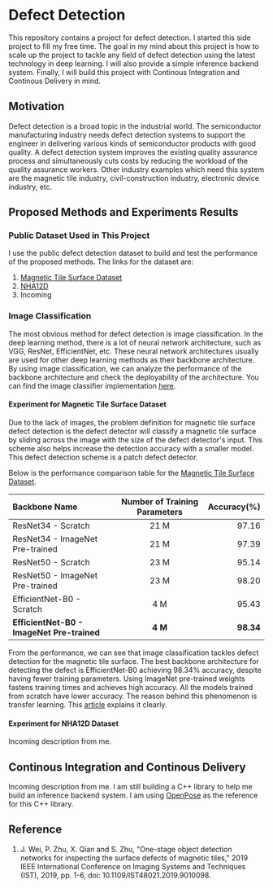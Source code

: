 # Defect Detection
This repository contains a project for defect detection. I started this side project to fill my free time. The goal in my mind about this project is how to scale up the project to tackle any field of defect detection using the latest technology in deep learning. I will also provide a simple inference backend system. Finally, I will build this project with Continous Integration and Continous Delivery in mind.

## Motivation
Defect detection is a broad topic in the industrial world. The semiconductor manufacturing industry needs defect detection systems to support the engineer in delivering various kinds of semiconductor products with good quality. A defect detection system improves the existing quality assurance process and simultaneously cuts costs by reducing the workload of the quality assurance workers. Other industry examples which need this system are the magnetic tile industry, civil-construction industry, electronic device industry, etc. 

## Proposed Methods and Experiments Results
### Public Dataset Used in This Project
I use the public defect detection dataset to build and test the performance of the proposed methods. The links for the dataset are:
1. [Magnetic Tile Surface Dataset](https://github.com/abin24/Magnetic-tile-defect-datasets.)
2. [NHA12D](https://github.com/ZheningHuang/NHA12D-Crack-Detection-Dataset-and-Comparison-Study)
3. Incoming
### Image Classification
The most obvious method for defect detection is image classification. In the deep learning method, there is a lot of neural network architecture, such as VGG, ResNet, EfficientNet, etc. These neural network architectures usually are used for other deep learning methods as their backbone architecture. By using image classification, we can analyze the performance of the backbone architecture and check the deployability of the architecture. You can find the image classifier implementation [here](https://github.com/albertchristianto/defect_detection/tree/main/ImgClassifier).

#### Experiment for Magnetic Tile Surface Dataset
Due to the lack of images, the problem definition for magnetic tile surface defect detection is the defect detector will classify a magnetic tile surface by sliding across the image with the size of the defect detector's input. This scheme also helps increase the detection accuracy with a smaller model. This defect detection scheme is a patch defect detector.


Below is the performance comparison table for the [Magnetic Tile Surface Dataset](https://github.com/abin24/Magnetic-tile-defect-datasets.).

| Backbone Name                              | Number of  Training Parameters | Accuracy(%) |
| :----------------------------------------- |:------------------------------:| -----------:|
| ResNet34 - Scratch                         |                           21 M |       97.16 |
| ResNet34 - ImageNet Pre-trained            |                           21 M |       97.39 |
| ResNet50 - Scratch                         |                           23 M |       95.14 |
| ResNet50 - ImageNet Pre-trained            |                           23 M |       98.20 |
| EfficientNet-B0 - Scratch                  |                            4 M |       95.43 |
| __EfficientNet-B0 - ImageNet Pre-trained__ |                        __4 M__ |   __98.34__ |

From the performance, we can see that image classification tackles defect detection for the magnetic tile surface. The best backbone architecture for detecting the defect is EfficientNet-B0 achieving 98.34% accuracy, despite having fewer training parameters. Using ImageNet pre-trained weights fastens training times and achieves high accuracy. All the models trained from scratch have lower accuracy. The reason behind this phenomenon is transfer learning. This [article](https://machinelearningmastery.com/how-to-improve-performance-with-transfer-learning-for-deep-learning-neural-networks/) explains it clearly.

#### Experiment for NHA12D Dataset
Incoming description from me.

## Continous Integration and Continous Delivery
Incoming description from me. I am still building a C++ library to help me build an inference backend system. I am using [OpenPose](https://github.com/CMU-Perceptual-Computing-Lab/openpose) as the reference for this C++ library.

## Reference
1. J. Wei, P. Zhu, X. Qian and S. Zhu, "One-stage object detection networks for inspecting the surface defects of magnetic tiles," 2019 IEEE International Conference on Imaging Systems and Techniques (IST), 2019, pp. 1-6, doi: 10.1109/IST48021.2019.9010098.
